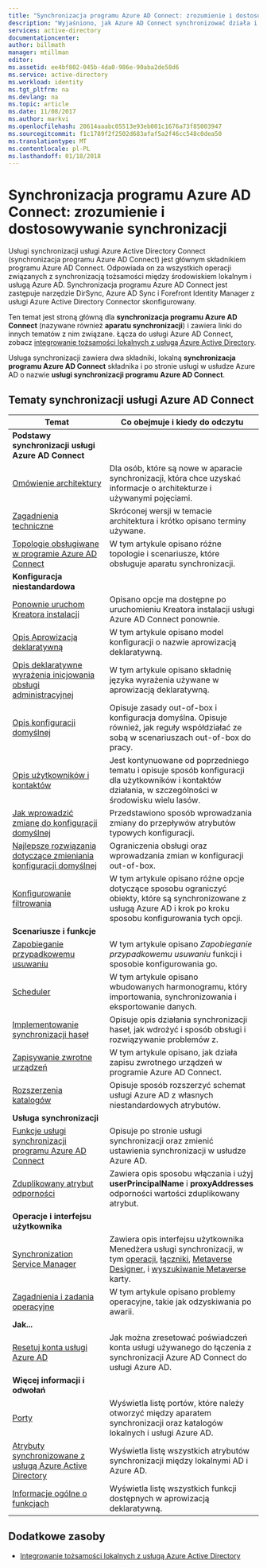 ```yaml
---
title: "Synchronizacja programu Azure AD Connect: zrozumienie i dostosować synchronizację | Dokumentacja firmy Microsoft"
description: "Wyjaśniono, jak Azure AD Connect synchronizować działa i sposobu dostosowywania."
services: active-directory
documentationcenter: 
author: billmath
manager: mtillman
editor: 
ms.assetid: ee4bf802-045b-4da0-986e-90aba2de58d6
ms.service: active-directory
ms.workload: identity
ms.tgt_pltfrm: na
ms.devlang: na
ms.topic: article
ms.date: 11/08/2017
ms.author: markvi
ms.openlocfilehash: 20614aaabc05513e93eb001c1676a73f85003947
ms.sourcegitcommit: f1c1789f2f2502d683afaf5a2f46cc548c0dea50
ms.translationtype: MT
ms.contentlocale: pl-PL
ms.lasthandoff: 01/18/2018
---
```

# <a name="azure-ad-connect-sync-understand-and-customize-synchronization"></a>Synchronizacja programu Azure AD Connect: zrozumienie i dostosowywanie synchronizacji
Usługi synchronizacji usługi Azure Active Directory Connect (synchronizacja programu Azure AD Connect) jest głównym składnikiem programu Azure AD Connect. Odpowiada on za wszystkich operacji związanych z synchronizacją tożsamości między środowiskiem lokalnym i usługą Azure AD. Synchronizacja programu Azure AD Connect jest zastępuje narzędzie DirSync, Azure AD Sync i Forefront Identity Manager z usługi Azure Active Directory Connector skonfigurowany.

Ten temat jest stroną główną dla **synchronizacja programu Azure AD Connect** (nazywane również **aparatu synchronizacji**) i zawiera linki do innych tematów z nim związane. Łącza do usługi Azure AD Connect, zobacz [integrowanie tożsamości lokalnych z usługą Azure Active Directory](active-directory-aadconnect.md).

Usługa synchronizacji zawiera dwa składniki, lokalną **synchronizacja programu Azure AD Connect** składnika i po stronie usługi w usłudze Azure AD o nazwie **usługi synchronizacji programu Azure AD Connect**. 

## <a name="azure-ad-connect-sync-topics"></a>Tematy synchronizacji usługi Azure AD Connect
| Temat | Co obejmuje i kiedy do odczytu |
| --- | --- |
| **Podstawy synchronizacji usługi Azure AD Connect** | |
| [Omówienie architektury](active-directory-aadconnectsync-understanding-architecture.md) |Dla osób, które są nowe w aparacie synchronizacji, która chce uzyskać informacje o architekturze i używanymi pojęciami. |
| [Zagadnienia techniczne](active-directory-aadconnectsync-technical-concepts.md) |Skróconej wersji w temacie architektura i krótko opisano terminy używane. |
| [Topologie obsługiwane w programie Azure AD Connect](active-directory-aadconnect-topologies.md) |W tym artykule opisano różne topologie i scenariusze, które obsługuje aparatu synchronizacji. |
| **Konfiguracja niestandardowa** | |
| [Ponownie uruchom Kreatora instalacji](active-directory-aadconnectsync-installation-wizard.md) |Opisano opcje ma dostępne po uruchomieniu Kreatora instalacji usługi Azure AD Connect ponownie. |
| [Opis Aprowizacją deklaratywną](active-directory-aadconnectsync-understanding-declarative-provisioning.md) |W tym artykule opisano model konfiguracji o nazwie aprowizacją deklaratywną. |
| [Opis deklaratywne wyrażenia inicjowania obsługi administracyjnej](active-directory-aadconnectsync-understanding-declarative-provisioning-expressions.md) |W tym artykule opisano składnię języka wyrażenia używane w aprowizacją deklaratywną. |
| [Opis konfiguracji domyślnej](active-directory-aadconnectsync-understanding-default-configuration.md) |Opisuje zasady out-of-box i konfiguracja domyślna. Opisuje również, jak reguły współdziałać ze sobą w scenariuszach out-of-box do pracy. |
| [Opis użytkowników i kontaktów](active-directory-aadconnectsync-understanding-users-and-contacts.md) |Jest kontynuowane od poprzedniego tematu i opisuje sposób konfiguracji dla użytkowników i kontaktów działania, w szczególności w środowisku wielu lasów. |
| [Jak wprowadzić zmianę do konfiguracji domyślnej](active-directory-aadconnectsync-change-the-configuration.md) |Przedstawiono sposób wprowadzania zmiany do przepływów atrybutów typowych konfiguracji. |
| [Najlepsze rozwiązania dotyczące zmieniania konfiguracji domyślnej](active-directory-aadconnectsync-best-practices-changing-default-configuration.md) |Ograniczenia obsługi oraz wprowadzania zmian w konfiguracji out-of-box. |
| [Konfigurowanie filtrowania](active-directory-aadconnectsync-configure-filtering.md) |W tym artykule opisano różne opcje dotyczące sposobu ograniczyć obiekty, które są synchronizowane z usługą Azure AD i krok po kroku sposobu konfigurowania tych opcji. |
| **Scenariusze i funkcje** | |
| [Zapobieganie przypadkowemu usuwaniu](active-directory-aadconnectsync-feature-prevent-accidental-deletes.md) |W tym artykule opisano *Zapobieganie przypadkowemu usuwaniu* funkcji i sposobie konfigurowania go. |
| [Scheduler](active-directory-aadconnectsync-feature-scheduler.md) |W tym artykule opisano wbudowanych harmonogramu, który importowania, synchronizowania i eksportowanie danych. |
| [Implementowanie synchronizacji haseł](active-directory-aadconnectsync-implement-password-synchronization.md) |Opisuje opis działania synchronizacji haseł, jak wdrożyć i sposób obsługi i rozwiązywanie problemów z. |
| [Zapisywanie zwrotne urządzeń](active-directory-aadconnect-feature-device-writeback.md) |W tym artykule opisano, jak działa zapisu zwrotnego urządzeń w programie Azure AD Connect. |
| [Rozszerzenia katalogów](active-directory-aadconnectsync-feature-directory-extensions.md) |Opisuje sposób rozszerzyć schemat usługi Azure AD z własnych niestandardowych atrybutów. |
| **Usługa synchronizacji** | |
| [Funkcje usługi synchronizacji programu Azure AD Connect](active-directory-aadconnectsyncservice-features.md) |Opisuje po stronie usługi synchronizacji oraz zmienić ustawienia synchronizacji w usłudze Azure AD. |
| [Zduplikowany atrybut odporności](active-directory-aadconnectsyncservice-duplicate-attribute-resiliency.md) |Zawiera opis sposobu włączania i użyj **userPrincipalName** i **proxyAddresses** odporności wartości zduplikowany atrybut. |
| **Operacje i interfejsu użytkownika** | |
| [Synchronization Service Manager](active-directory-aadconnectsync-service-manager-ui.md) |Zawiera opis interfejsu użytkownika Menedżera usługi synchronizacji, w tym [operacji](active-directory-aadconnectsync-service-manager-ui-operations.md), [łączniki](active-directory-aadconnectsync-service-manager-ui-connectors.md), [Metaverse Designer](active-directory-aadconnectsync-service-manager-ui-mvdesigner.md), i [wyszukiwanie Metaverse](active-directory-aadconnectsync-service-manager-ui-mvsearch.md) karty. |
| [Zagadnienia i zadania operacyjne](active-directory-aadconnectsync-operations.md) |W tym artykule opisano problemy operacyjne, takie jak odzyskiwania po awarii. |
| **Jak...** | |
| [Resetuj konta usługi Azure AD](active-directory-aadconnectsync-howto-azureadaccount.md) |Jak można zresetować poświadczeń konta usługi używanego do łączenia z synchronizacji Azure AD Connect do usługi Azure AD. |
| **Więcej informacji i odwołań** | |
| [Porty](active-directory-aadconnect-ports.md) |Wyświetla listę portów, które należy otworzyć między aparatem synchronizacji oraz katalogów lokalnych i usługi Azure AD. |
| [Atrybuty synchronizowane z usługą Azure Active Directory](active-directory-aadconnectsync-attributes-synchronized.md) |Wyświetla listę wszystkich atrybutów synchronizacji między lokalnymi AD i Azure AD. |
| [Informacje ogólne o funkcjach](active-directory-aadconnectsync-functions-reference.md) |Wyświetla listę wszystkich funkcji dostępnych w aprowizacją deklaratywną. |

## <a name="additional-resources"></a>Dodatkowe zasoby
* [Integrowanie tożsamości lokalnych z usługą Azure Active Directory](active-directory-aadconnect.md)

